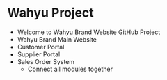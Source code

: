 # Wahyu Project

- Welcome to Wahyu Brand Website GitHub Project
- Wahyu Brand Main Website
- Customer Portal
- Supplier Portal
- Sales Order System
    - Connect all modules together